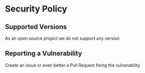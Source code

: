 # Security Policy

## Supported Versions

As an open source project we do not support any version

## Reporting a Vulnerability

Create an issue or even better a Pull Request fixing the vulnerability
